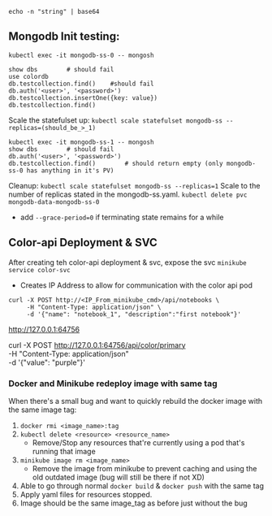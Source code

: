 `echo -n "string" | base64`

## Mongodb Init testing:
`kubectl exec -it mongodb-ss-0 -- mongosh`


```
show dbs        # should fail
use colordb
db.testcollection.find()    #should fail
db.auth('<user>', '<password>')
db.testcollection.insertOne({key: value})
db.testcollection.find()
```
Scale the statefulset up:
`kubectl scale statefulset mongodb-ss --replicas=(should_be_>_1)`

```
kubectl exec -it mongodb-ss-1 -- mongosh
show dbs        # should fail
db.auth('<user>', '<password>')
db.testcollection.find()        # should return empty (only mongodb-ss-0 has anything in it's PV)
```

Cleanup:
`kubectl scale statefulset mongodb-ss --replicas=1` Scale to the number of replicas stated in the mongodb-ss.yaml.
`kubectl delete pvc mongodb-data-mongodb-ss-0`
- add `--grace-period=0` if terminating state remains for a while

## Color-api Deployment & SVC
After creating teh color-api deployment & svc, expose the svc `minikube service color-svc`
- Creates IP Address to allow for communication with the color api pod
```
curl -X POST http://<IP_From_minikube_cmd>/api/notebooks \
     -H "Content-Type: application/json" \
     -d '{"name": "notebook_1", "description":"first notebook"}'
```
http://127.0.0.1:64756

curl -X POST http://127.0.0.1:64756/api/color/primary \
     -H "Content-Type: application/json" \
     -d '{"value": "purple"}'


### Docker and Minikube redeploy image with same tag
When there's a small bug and want to quickly rebuild the docker image with the same image tag:
1. `docker rmi <image_name>:tag`
2. `kubectl delete <resource> <resource_name>`
    - Remove/Stop any resources that're currently using a pod that's running that image
3. `minikube image rm <image_name>`
    - Remove the image from minikube to prevent caching and using the old outdated image (bug will still be there if not XD)
4. Able to go through normal `docker build` & `docker push` with the same tag
5. Apply yaml files for resources stopped.
6. Image should be the same image_tag as before just without the bug

